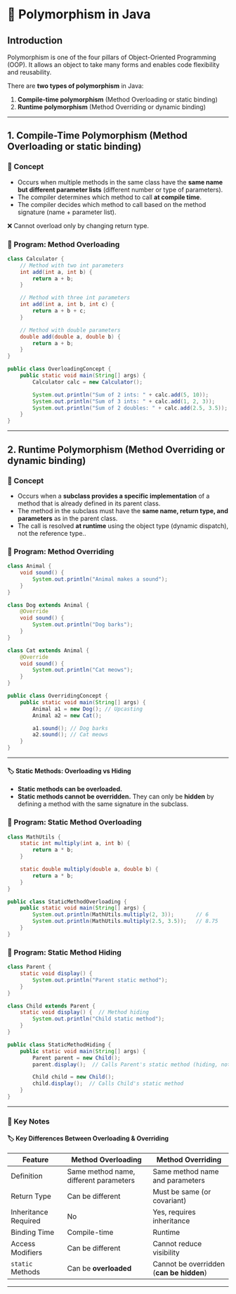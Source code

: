 # 🚀 Polymorphism in Java

## Introduction
Polymorphism is one of the four pillars of Object-Oriented Programming (OOP).
It allows an object to take many forms and enables code flexibility and reusability.

There are **two types of polymorphism** in Java:

1. **Compile-time polymorphism** (Method Overloading or static binding)
2. **Runtime polymorphism** (Method Overriding or dynamic binding)

---

## 1. Compile-Time Polymorphism (Method Overloading or static binding)

### 📘 Concept

- Occurs when multiple methods in the same class have the **same name but different parameter lists** (different number or type of parameters).
- The compiler determines which method to call **at compile time**.
- The compiler decides which method to call based on the method signature (name + parameter list).
  
❌ Cannot overload only by changing return type.

### 📝 Program: Method Overloading

```java
class Calculator {
    // Method with two int parameters
    int add(int a, int b) {
        return a + b;
    }

    // Method with three int parameters
    int add(int a, int b, int c) {
        return a + b + c;
    }

    // Method with double parameters
    double add(double a, double b) {
        return a + b;
    }
}

public class OverloadingConcept {
    public static void main(String[] args) {
        Calculator calc = new Calculator();

        System.out.println("Sum of 2 ints: " + calc.add(5, 10));
        System.out.println("Sum of 3 ints: " + calc.add(1, 2, 3));
        System.out.println("Sum of 2 doubles: " + calc.add(2.5, 3.5));
    }
}
```

---

## 2. Runtime Polymorphism (Method Overriding or dynamic binding)

### 📘 Concept

* Occurs when a **subclass provides a specific implementation** of a method that is already defined in its parent class.
* The method in the subclass must have the **same name, return type, and parameters** as in the parent class.
* The call is resolved **at runtime** using the object type (dynamic dispatch), not the reference type..

### 📝 Program: Method Overriding

```java
class Animal {
    void sound() {
        System.out.println("Animal makes a sound");
    }
}

class Dog extends Animal {
    @Override
    void sound() {
        System.out.println("Dog barks");
    }
}

class Cat extends Animal {
    @Override
    void sound() {
        System.out.println("Cat meows");
    }
}

public class OverridingConcept {
    public static void main(String[] args) {
        Animal a1 = new Dog(); // Upcasting
        Animal a2 = new Cat();

        a1.sound(); // Dog barks
        a2.sound(); // Cat meows
    }
}
```

---

#### 🏷️ Static Methods: Overloading vs Hiding

* **Static methods can be overloaded.**
* **Static methods cannot be overridden.** They can only be **hidden** by defining a method with the same signature in the subclass.

### 📝 Program: Static Method Overloading

```java
class MathUtils {
    static int multiply(int a, int b) {
        return a * b;
    }

    static double multiply(double a, double b) {
        return a * b;
    }
}

public class StaticMethodOverloading {
    public static void main(String[] args) {
        System.out.println(MathUtils.multiply(2, 3));       // 6
        System.out.println(MathUtils.multiply(2.5, 3.5));   // 8.75
    }
}
```

### 📝 Program: Static Method Hiding

```java
class Parent {
    static void display() {
        System.out.println("Parent static method");
    }
}

class Child extends Parent {
    static void display() {  // Method hiding
        System.out.println("Child static method");
    }
}

public class StaticMethodHiding {
    public static void main(String[] args) {
        Parent parent = new Child();
        parent.display();  // Calls Parent's static method (hiding, not overriding)

        Child child = new Child();
        child.display();  // Calls Child's static method
    }
}
```

---

### 📌 Key Notes

#### 🏷️ Key Differences Between Overloading & Overriding

| Feature              | Method Overloading                     | Method Overriding                        |
|----------------------| -------------------------------------- | ---------------------------------------- |
| Definition           | Same method name, different parameters | Same method name and parameters          |
| Return Type          | Can be different                       | Must be same (or covariant)              |
| Inheritance Required | No                                     | Yes, requires inheritance                |
| Binding Time         | Compile-time                           | Runtime                                  |
| Access Modifiers     | Can be different                       | Cannot reduce visibility                 |
| `static` Methods     | Can be **overloaded**                  | Cannot be overridden (**can be hidden**) |

---